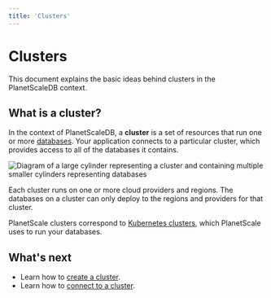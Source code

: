 ```yaml
---
title: 'Clusters'
---
```


# Clusters

This document explains the basic ideas behind clusters in the PlanetScaleDB context.

## What is a cluster?

In the context of PlanetScaleDB, a **cluster** is a set of resources that run one or more [databases](databases). Your application connects to a particular cluster, which provides access to all of the databases it contains.

![Diagram of a large cylinder representing a cluster and containing multiple smaller cylinders representing databases](/img/docs/cluster-diagram.png)

Each cluster runs on one or more cloud providers and regions. The databases on a cluster can only deploy to the regions and providers for that cluster.

PlanetScale clusters correspond to [Kubernetes clusters](https://kubernetes.io/docs/concepts), which PlanetScale uses to run your databases.

## What's next

- Learn how to [create a cluster](creating-cluster).
- Learn how to [connect to a cluster](connecting-to-db).
